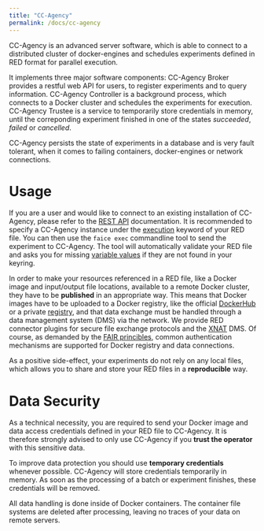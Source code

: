 ```yaml
---
title: "CC-Agency"
permalink: /docs/cc-agency
---
```


CC-Agency is an advanced server software, which is able to connect to a distributed cluster of docker-engines and schedules experiments defined in RED format for parallel execution.

It implements three major software components: CC-Agency Broker provides a restful web API for users, to register experiments and to query information. CC-Agency Controller is a background process, which connects to a Docker cluster and schedules the experiments for execution. CC-Agency Trustee is a service to temporarily store credentials in memory, until the correponding experiment finished in one of the states *succeeded*, *failed* or *cancelled*.

CC-Agency persists the state of experiments in a database and is very fault tolerant, when it comes to failing containers, docker-engines or network connections.


# Usage

If you are a user and would like to connect to an existing installation of CC-Agency, please refer to the [REST API](/docs/cc-agency-api) documentation. It is recommended to specify a CC-Agency instance under the [execution](/docs/red-format#execution) keyword of your RED file. You can then use the `faice exec` commandline tool to send the experiment to CC-Agency. The tool will automatically validate your RED file and asks you for missing [variable values](/docs/red-format-protecting-credentials) if they are not found in your keyring.

In order to make your resources referenced in a RED file, like a Docker image and input/output file locations, available to a remote Docker cluster, they have to be **published** in an appropriate way. This means that Docker images have to be uploaded to a Docker registry, like the official [DockerHub](https://hub.docker.com/) or a private [registry](https://docs.docker.com/registry/), and that data exchange must be handled through a data management system (DMS) via the network. We provide RED connector plugins for secure file exchange protocols and the [XNAT](https://www.xnat.org/) DMS. Of course, as demanded by the [FAIR princibles](https://www.force11.org/fairprinciples), common authentication mechanisms are supported for Docker registry and data connections.

As a positive side-effect, your experiments do not rely on any local files, which allows you to share and store your RED files in a **reproducible** way.


# Data Security

As a technical necessity, you are required to send your Docker image and data access credentials defined in your RED file to CC-Agency. It is therefore strongly advised to only use CC-Agency if you **trust the operator** with this sensitive data.

To improve data protection you should use **temporary credentials** whenever possible. CC-Agency will store credentials temporarily in memory. As soon as the processing of a batch or experiment finishes, these credentials will be removed.

All data handling is done inside of Docker containers. The container file systems are deleted after processing, leaving no traces of your data on remote servers.